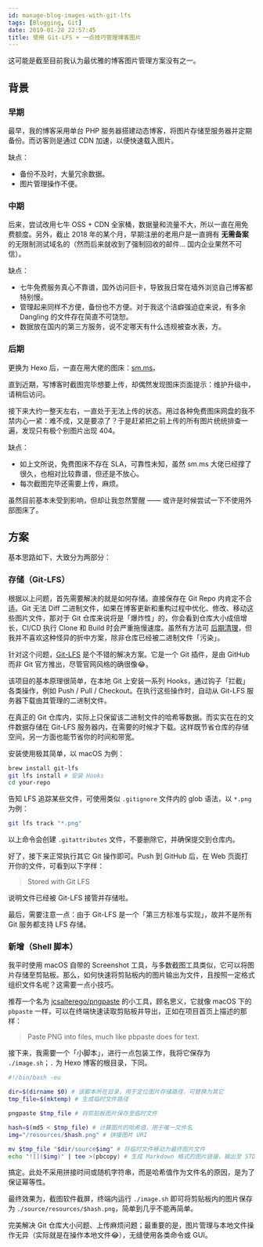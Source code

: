 ```yaml
---
id: manage-blog-images-with-git-lfs
tags: [Blogging, Git]
date: 2019-01-28 22:57:45
title: 使用 Git-LFS + 一点技巧管理博客图片
---
```


这可能是截至目前我认为最优雅的博客图片管理方案没有之一。

<!--more-->

## 背景

### 早期

最早，我的博客采用单台 PHP 服务器搭建动态博客，将图片存储至服务器并定期备份。而访客则是通过 CDN 加速，以便快速载入图片。

缺点：

- 备份不及时，大量冗余数据。
- 图片管理操作不便。

### 中期

后来，尝试改用七牛 OSS + CDN 全家桶，数据量和流量不大，所以一直在用免费额度。另外，截止 2018 年的某个月，早期注册的老用户是一直拥有 **无需备案** 的无限制测试域名的（然而后来就收到了强制回收的邮件... 国内企业果然不可信）。

缺点：

- 七牛免费服务真心不靠谱，国外访问巨卡，导致我日常在墙外浏览自己博客都特别慢。
- 管理起来同样不方便，备份也不方便。对于我这个洁癖强迫症来说，有多余 Dangling 的文件存在简直不可饶恕。
- 数据放在国内的第三方服务，说不定哪天有什么违规被查水表，方。

### 后期

更换为 Hexo 后，一直在用大佬的图床：[sm.ms](https://sm.ms/)。

直到近期，写博客时截图完毕想要上传，却偶然发现图床页面提示：维护升级中，请稍后访问。

接下来大约一整天左右，一直处于无法上传的状态。用过各种免费图床网盘的我不禁内心一紧：难不成，又是要凉了？于是赶紧把之前上传的所有图片统统排查一遍，发现只有极个别图片出现 404。

缺点：

- 如上文所说，免费图床不存在 SLA，可靠性未知，虽然 sm.ms 大佬已经撑了很久，也相对比较靠谱，但还是不放心。
- 每次截图完毕还需要上传，麻烦。

虽然目前基本未受到影响，但却让我忽然警醒 —— 或许是时候尝试一下不使用外部图床了。

## 方案

基本思路如下，大致分为两部分：

### 存储（Git-LFS）

根据以上问题，首先需要解决的就是如何存储。直接保存在 Git Repo 内肯定不合适。Git 无法 Diff 二进制文件，如果在博客更新和重构过程中优化、修改、移动这些图片文件，那对于 Git 仓库来说将是「爆炸性」的，你会看到仓库大小成倍增长，CI/CD 执行 Clone 和 Build 时会严重拖慢速度。虽然有方法可 [后期清理](https://wi1dcard.dev/posts/git-find-large-file/)，但我并不喜欢这种怪异的折中方案，除非仓库已经被二进制文件「污染」。

针对这个问题，[Git-LFS](https://git-lfs.github.com) 是个不错的解决方案。它是一个 Git 插件，是由 GitHub 而非 Git 官方推出，尽管官网风格的确很像😂。

该项目的基本原理很简单，在本地 Git 上安装一系列 Hooks，通过钩子「拦截」各类操作，例如 Push / Pull / Checkout。在执行这些操作时，自动从 Git-LFS 服务器下载由其管理的二进制文件。

在真正的 Git 仓库内，实际上只保留该二进制文件的哈希等数据。而实实在在的文件数据存储在 Git-LFS 服务器内，在需要的时候才下载。这样既节省仓库的存储空间，另一方面也能节省你的时间和带宽。

安装使用极其简单，以 macOS 为例：

```bash
brew install git-lfs
git lfs install # 安装 Hooks
cd your-repo
```

告知 LFS 追踪某些文件，可使用类似 `.gitignore` 文件内的 glob 语法，以 `*.png` 为例：

```bash
git lfs track "*.png"
```

以上命令会创建 `.gitattributes` 文件，不要删除它，并确保提交到仓库内。

好了，接下来正常执行其它 Git 操作即可。Push 到 GitHub 后，在 Web 页面打开你的文件，可看到以下字样：

> Stored with Git LFS

说明文件已经被 Git-LFS 接管并存储啦。

最后，需要注意一点：由于 Git-LFS 是一个「第三方标准与实现」，故并不是所有 Git 服务都支持 LFS 存储。

### 新增（Shell 脚本）

我平时使用 macOS 自带的 Screenshot 工具，与多数截图工具类似，它可以将图片存储至剪贴板。那么，如何快速将剪贴板内的图片输出为文件，且按照一定格式组织文件名呢？这需要一点小技巧。

推荐一个名为 [jcsalterego/pngpaste](https://github.com/jcsalterego/pngpaste) 的小工具，顾名思义，它就像 macOS 下的 `pbpaste` 一样，可以在终端快速读取剪贴板并导出，正如在项目首页上描述的那样：

> Paste PNG into files, much like pbpaste does for text.

接下来，我需要一个「小脚本」，进行一点包装工作，我将它保存为 `./image.sh`；`.` 为 Hexo 博客的根目录，下同。

```bash
#!/bin/bash -eu

dir=$(dirname $0) # 该脚本所在目录，用于定位图片存储路径，可替换为其它
tmp_file=$(mktemp) # 生成临时文件路径

pngpaste $tmp_file # 将剪贴板图片保存至临时文件

hash=$(md5 < $tmp_file) # 计算图片的哈希值，用于唯一文件名
img="/resources/$hash.png" # 拼接图片 URI

mv $tmp_file "$dir/source$img" # 将临时文件移动为最终图片文件
echo "![]($img)" | tee >(pbcopy) # 生成 Markdown 格式的图片链接，输出至 STDOUT 同时写入剪贴板
```

搞定。此处不采用拼接时间或随机字符串，而是哈希值作为文件名的原因，是为了保证幂等性。

最终效果为，截图软件截屏，终端内运行 `./image.sh` 即可将剪贴板内的图片保存为 `./source/resources/$hash.png`，简单到几乎不能再简单。

完美解决 Git 仓库大小问题、上传麻烦问题；最重要的是，图片管理与本地文件操作无异（实际就是在操作本地文件😂），无缝使用各类命令或 GUI。
